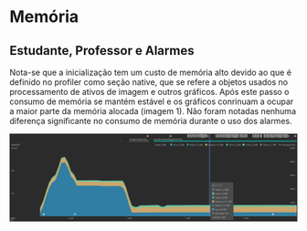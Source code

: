 # Memória

## Estudante, Professor e Alarmes

Nota-se que a inicialização tem um custo de memória alto devido ao que é definido no profiler como seção native,
que se refere a objetos usados no processamento de ativos de imagem e outros gráficos. Após este passo
o consumo de memória se mantém estável e os gráficos conrinuam a ocupar a maior parte da memória alocada (imagem 1).
Não foram notadas nenhuma diferença significante no consumo de memória durante o uso dos alarmes.

![Image](/attachments/memory.png)